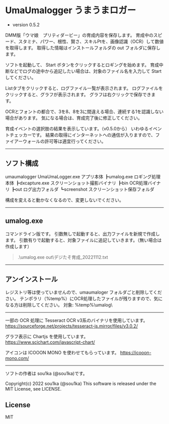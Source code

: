 # UmaUmalogger うまうまロガー
- version 0.5.2

DMM版「ウマ娘　プリティダービー」の育成内容を保存します。
育成中のスピード、スタミナ、パワー、根性、賢さ、スキルPtを、画像認識（OCR）して数値を取得します。
取得した情報はインストールフォルダの out フォルダに保存します。

ソフトを起動して、 Start ボタンをクリックするとロギングを始めます。
育成中断などでログの途中から追記したい場合は、対象のファイル名を入力して Start してください。

Listタブをクリックすると、ログファイル一覧が表示されます。
ログファイルをクリックすると、グラフが表示されます。
グラフは右クリックで保存できます。

OCRとフォントの都合で、3を8、8を3に間違える場合、連続する1を認識しない場合があります。
気になる場合は、育成完了後に修正してください。

育成イベントの選択肢の結果を表示しています。（v0.5.0から）
いわゆるイベントチェッカーです。
結果の取得にインターネットへの通信が入りますので、ファイアーウォールの許可等は適宜行ってください。

-----------------------------------------------------------------------------

## ソフト構成

umaumalogger
	UmaUmaLogger.exe	アプリ本体
	┣umalog.exe			ロギング処理本体
	┣dxcapture.exe		スクリーンショット撮影バイナリ
	┣bin				OCR処理バイナリ
	┣out				ログ出力フォルダ
	┗screenshot			スクリーンショット保存フォルダ

構成を変えると動かなくなるので、変更しないでください。

-----------------------------------------------------------------------------

## umalog.exe

コマンドライン版です。
引数無しで起動すると、出力ファイルを新規で作成します。
引数有りで起動すると、対象ファイルに追記していきます。（無い場合は作成します）

> .\umalog.exe out\デジたそ育成_20221112.txt

-----------------------------------------------------------------------------

## アンインストール

レジストリ等は使っていませんので、umaumaloger フォルダごと削除してください。
テンポラリ（%temp%）にOCR処理したファイルが残りますので、気になる方は削除してください。
対象: %temp%\umalog\

-----------------------------------------------------------------------------

一部の OCR 処理に Tesseract OCR v3系のバイナリを使用しています。
https://sourceforge.net/projects/tesseract-js.mirror/files/v3.0.2/

グラフ表示に Chartjs を使用しています。
https://www.scichart.com/javascript-chart/

アイコンは ICOOON MONO を使わせてもらっています。
https://icooon-mono.com/

-----------------------------------------------------------------------------

ソフトの作者は sou1ka (@sou1ka)です。

Copyright(c) 2022 sou1ka (@sou1ka)
This software is released under the MIT License, see LICENSE.

## License
MIT